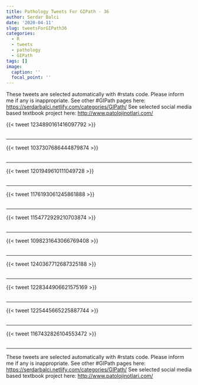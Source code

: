 ```yaml
---
title: Pathology Tweets For GIPath - 36
author: Serdar Balci
date: '2020-04-11'
slug: tweetsForGIPath36
categories:
  - R
  - tweets
  - pathology
  - GIPath
tags: []
image:
  caption: ''
  focal_point: ''
---
```



These tweets are selected automatically with #rstats code. Please inform me if any is inappropriate.
See other #GIPath pages here: https://serdarbalci.netlify.com/categories/GIPath/ 
See selected social media based textbook project here: http://www.patolojinotlari.com/

{{< tweet 1234890161416097792 >}}
<br>
<br>
<hr>
{{< tweet 1037307686444879874 >}}
<br>
<br>
<hr>
{{< tweet 1201949610111049728 >}}
<br>
<br>
<hr>
{{< tweet 1176193061245861888 >}}
<br>
<br>
<hr>
{{< tweet 1154772929210703874 >}}
<br>
<br>
<hr>
{{< tweet 1098231643066769408 >}}
<br>
<br>
<hr>
{{< tweet 1240367712687325188 >}}
<br>
<br>
<hr>
{{< tweet 1228344906621575169 >}}
<br>
<br>
<hr>
{{< tweet 1225445665225887744 >}}
<br>
<br>
<hr>
{{< tweet 1167432826104553472 >}}
<br>
<br>
<hr>


These tweets are selected automatically with #rstats code. Please inform me if any is inappropriate.
See other #GIPath pages here: https://serdarbalci.netlify.com/categories/GIPath/ 
See selected social media based textbook project here: http://www.patolojinotlari.com/
